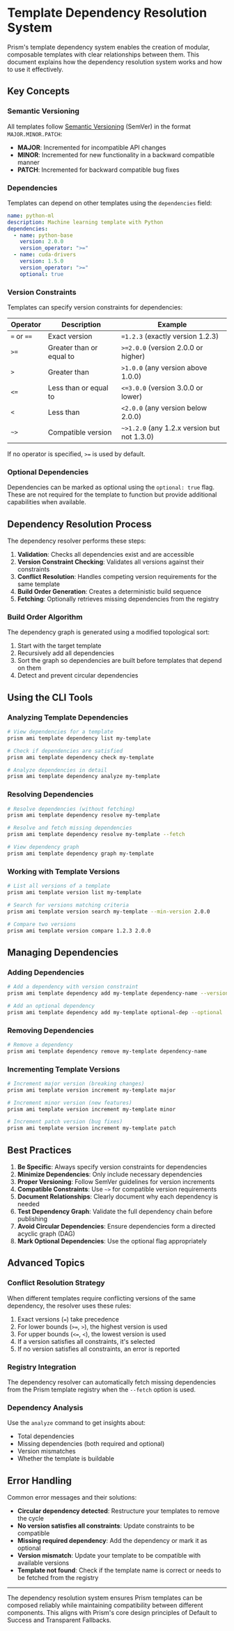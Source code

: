 # Template Dependency Resolution System

Prism's template dependency system enables the creation of modular, composable templates with clear relationships between them. This document explains how the dependency resolution system works and how to use it effectively.

## Key Concepts

### Semantic Versioning

All templates follow [Semantic Versioning](https://semver.org/) (SemVer) in the format `MAJOR.MINOR.PATCH`:

- **MAJOR**: Incremented for incompatible API changes
- **MINOR**: Incremented for new functionality in a backward compatible manner
- **PATCH**: Incremented for backward compatible bug fixes

### Dependencies

Templates can depend on other templates using the `dependencies` field:

```yaml
name: python-ml
description: Machine learning template with Python
dependencies:
  - name: python-base
    version: 2.0.0
    version_operator: ">="
  - name: cuda-drivers
    version: 1.5.0
    version_operator: ">="
    optional: true
```

### Version Constraints

Templates can specify version constraints for dependencies:

| Operator | Description | Example |
|----------|-------------|---------|
| `=` or `==` | Exact version | `=1.2.3` (exactly version 1.2.3) |
| `>=` | Greater than or equal to | `>=2.0.0` (version 2.0.0 or higher) |
| `>` | Greater than | `>1.0.0` (any version above 1.0.0) |
| `<=` | Less than or equal to | `<=3.0.0` (version 3.0.0 or lower) |
| `<` | Less than | `<2.0.0` (any version below 2.0.0) |
| `~>` | Compatible version | `~>1.2.0` (any 1.2.x version but not 1.3.0) |

If no operator is specified, `>=` is used by default.

### Optional Dependencies

Dependencies can be marked as optional using the `optional: true` flag. These are not required for the template to function but provide additional capabilities when available.

## Dependency Resolution Process

The dependency resolver performs these steps:

1. **Validation**: Checks all dependencies exist and are accessible
2. **Version Constraint Checking**: Validates all versions against their constraints
3. **Conflict Resolution**: Handles competing version requirements for the same template
4. **Build Order Generation**: Creates a deterministic build sequence
5. **Fetching**: Optionally retrieves missing dependencies from the registry

### Build Order Algorithm

The dependency graph is generated using a modified topological sort:

1. Start with the target template
2. Recursively add all dependencies
3. Sort the graph so dependencies are built before templates that depend on them
4. Detect and prevent circular dependencies

## Using the CLI Tools

### Analyzing Template Dependencies

```bash
# View dependencies for a template
prism ami template dependency list my-template

# Check if dependencies are satisfied
prism ami template dependency check my-template

# Analyze dependencies in detail
prism ami template dependency analyze my-template
```

### Resolving Dependencies

```bash
# Resolve dependencies (without fetching)
prism ami template dependency resolve my-template

# Resolve and fetch missing dependencies
prism ami template dependency resolve my-template --fetch

# View dependency graph
prism ami template dependency graph my-template
```

### Working with Template Versions

```bash
# List all versions of a template
prism ami template version list my-template

# Search for versions matching criteria
prism ami template version search my-template --min-version 2.0.0

# Compare two versions
prism ami template version compare 1.2.3 2.0.0
```

## Managing Dependencies

### Adding Dependencies

```bash
# Add a dependency with version constraint
prism ami template dependency add my-template dependency-name --version 1.0.0 --operator ">="

# Add an optional dependency
prism ami template dependency add my-template optional-dep --optional
```

### Removing Dependencies

```bash
# Remove a dependency
prism ami template dependency remove my-template dependency-name
```

### Incrementing Template Versions

```bash
# Increment major version (breaking changes)
prism ami template version increment my-template major

# Increment minor version (new features)
prism ami template version increment my-template minor

# Increment patch version (bug fixes)
prism ami template version increment my-template patch
```

## Best Practices

1. **Be Specific**: Always specify version constraints for dependencies
2. **Minimize Dependencies**: Only include necessary dependencies
3. **Proper Versioning**: Follow SemVer guidelines for version increments
4. **Compatible Constraints**: Use `~>` for compatible version requirements
5. **Document Relationships**: Clearly document why each dependency is needed
6. **Test Dependency Graph**: Validate the full dependency chain before publishing
7. **Avoid Circular Dependencies**: Ensure dependencies form a directed acyclic graph (DAG)
8. **Mark Optional Dependencies**: Use the optional flag appropriately

## Advanced Topics

### Conflict Resolution Strategy

When different templates require conflicting versions of the same dependency, the resolver uses these rules:

1. Exact versions (`=`) take precedence
2. For lower bounds (`>=`, `>`), the highest version is used
3. For upper bounds (`<=`, `<`), the lowest version is used
4. If a version satisfies all constraints, it's selected
5. If no version satisfies all constraints, an error is reported

### Registry Integration

The dependency resolver can automatically fetch missing dependencies from the Prism template registry when the `--fetch` option is used.

### Dependency Analysis

Use the `analyze` command to get insights about:
- Total dependencies
- Missing dependencies (both required and optional)
- Version mismatches
- Whether the template is buildable

## Error Handling

Common error messages and their solutions:

- **Circular dependency detected**: Restructure your templates to remove the cycle
- **No version satisfies all constraints**: Update constraints to be compatible
- **Missing required dependency**: Add the dependency or mark it as optional
- **Version mismatch**: Update your template to be compatible with available versions
- **Template not found**: Check if the template name is correct or needs to be fetched from the registry

---

The dependency resolution system ensures Prism templates can be composed reliably while maintaining compatibility between different components. This aligns with Prism's core design principles of Default to Success and Transparent Fallbacks.